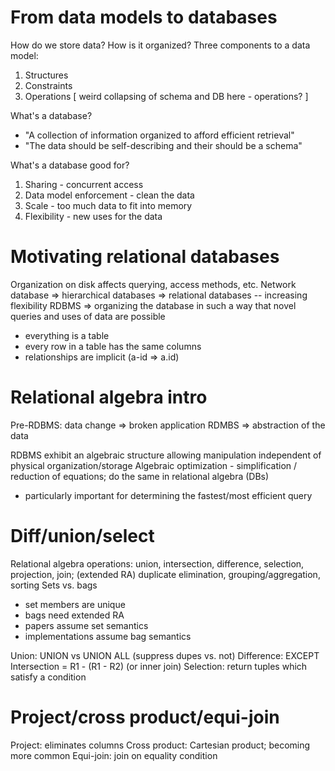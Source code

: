 # From data models to databases
How do we store data? How is it organized? 
Three components to a data model:
1. Structures
2. Constraints
3. Operations
[ weird collapsing of schema and DB here - operations? ]

What's a database? 
* "A collection of information organized to afford efficient retrieval"
* "The data should be self-describing and their should be a schema"

What's a database good for?
1. Sharing - concurrent access
2. Data model enforcement - clean the data
3. Scale - too much data to fit into memory
4. Flexibility - new uses for the data

# Motivating relational databases
Organization on disk affects querying, access methods, etc.
Network database => hierarchical databases => relational databases -- increasing flexibility
RDBMS => organizing the database in such a way that novel queries and uses of data are possible
* everything is a table
* every row in a table has the same columns
* relationships are implicit (a-id => a.id)

# Relational algebra intro
Pre-RDBMS: data change => broken application
RDMBS => abstraction of the data

RDBMS exhibit an algebraic structure allowing manipulation independent of physical organization/storage
Algebraic optimization - simplification / reduction of equations; do the same in relational algebra (DBs)
- particularly important for determining the fastest/most efficient query

# Diff/union/select
Relational algebra operations: union, intersection, difference, selection, projection, join; (extended RA) duplicate elimination, grouping/aggregation, sorting
Sets vs. bags
* set members are unique
* bags need extended RA
* papers assume set semantics
* implementations assume bag semantics

Union: UNION vs UNION ALL (suppress dupes vs. not)
Difference: EXCEPT
Intersection = R1 - (R1 - R2) (or inner join)
Selection: return tuples which satisfy a condition

# Project/cross product/equi-join
Project: eliminates columns
Cross product: Cartesian product; becoming more common
Equi-join: join on equality condition

